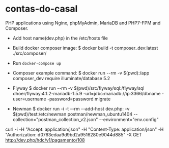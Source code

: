 # contas-do-casal
PHP applications using Nginx, phpMyAdmin, MariaDB and PHP7-FPM and Composer.

* Add host name(dev.php) in the /etc/hosts file

* Build docker composer image:
    $ docker build -t composer_dev:latest ./src/composer/

* Run `docker-compose up`

* Composer example command:
    $ docker run --rm -v $(pwd):/app composer_dev require illuminate/database 5.2

* Flyway
    $ docker run --rm -v $(pwd)/src/flyway/sql:/flyway/sql dhoer/flyway:4.1.2-mariadb-1.5.9 -url=jdbc:mariadb://ip:3366/dbname -user=username -password=password migrate

* Newman
    $ docker run -i -t --rm --add-host dev.php:<iplocal> -v $(pwd)/test:/etc/newman postman/newman_ubuntu1404 --collection="postman_collection_v2.json" --environment="env.config"



curl -i -H "Accept: application/json" -H "Content-Type: application/json" -H "Authorization: d0763edaa9d9bd2a9516280e9044d885" -X GET http://dev.php/hdc/v1/pagamento/108



